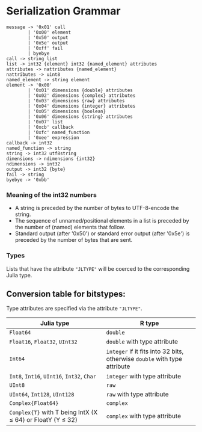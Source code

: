 # Serialization Grammar

    message -> '0x01' call
            | '0x00' element
            | '0x50' output
            | '0x5e' output
            | '0xff' fail
            | byebye
    call -> string list
    list -> int32 {element} int32 {named_element} attributes
    attributes -> nattributes {named_element}
    nattributes -> uint8
    named_element -> string element
    element -> '0x00'
            | '0x01' dimensions {double} attributes
            | '0x02' dimensions {complex} attributes
            | '0x03' dimensions {raw} attributes
            | '0x04' dimensions {integer} attributes
            | '0x05' dimensions {boolean}
            | '0x06' dimensions {string} attributes
            | '0x07' list
            | '0xcb' callback
            | '0xfc' named_function
            | '0xee' expression
    callback -> int32
    named_function -> string
    string -> int32 utf8string
    dimensions -> ndimensions {int32}
    ndimensions -> int32
    output -> int32 {byte}
    fail -> string
    byebye -> '0xbb'

### Meaning of the int32 numbers
* A string is preceded by the number of bytes to UTF-8-encode the string.
* The sequence of unnamed/positional elements in a list is preceded by 
  the number of (named) elements that follow.
* Standard output (after '0x50') or standard error output (after '0x5e') 
  is preceded by the number of bytes that are sent.

### Types
Lists that have the attribute `"JLTYPE"` will be coerced to the corresponding Julia type.

## Conversion table for bitstypes:

Type attributes are specified via the attribute `"JLTYPE"`.

| Julia type | R type|
| -----------|-------|
| `Float64` | `double` |
| `Float16`, `Float32`, `UInt32` | `double` with type attribute |
| `Int64 `| `integer` if it fits into 32 bits, otherwise `double` with type attribute |
| `Int8`, `Int16`, `UInt16`, `Int32`, `Char` | `integer` with type attribute |
| `UInt8` | `raw` |
| `UInt64`, `Int128`, `UInt128` | `raw` with type attribute |
| `Complex{Float64}` | `complex` |
| `Complex{T}` with T being IntX (X &le; 64) or FloatY (Y &le; 32) | `complex` with type attribute |



